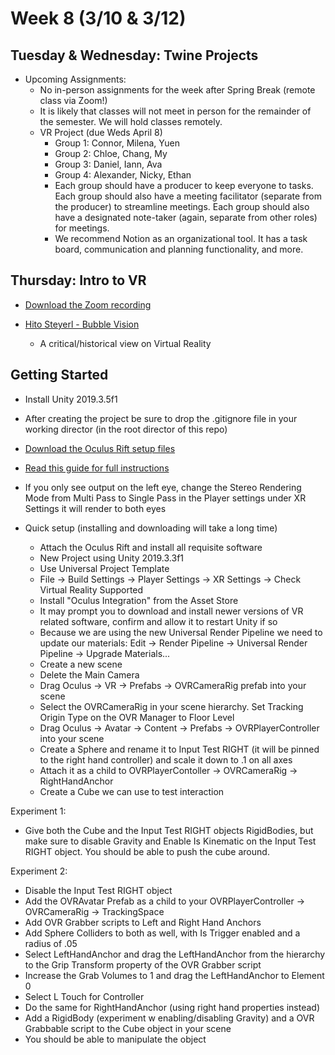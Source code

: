 # Week 8 (3/10 & 3/12)

## Tuesday & Wednesday: Twine Projects

+ Upcoming Assignments:
  + No in-person assignments for the week after Spring Break (remote class via Zoom!)
  + It is likely that classes will not meet in person for the remainder of the semester. We will hold classes remotely.
  + VR Project (due Weds April 8)
    + Group 1: Connor, Milena, Yuen
    + Group 2: Chloe, Chang, My
    + Group 3: Daniel, Iann, Ava
    + Group 4: Alexander, Nicky, Ethan
    + Each group should have a producer to keep everyone to tasks. Each group should also have a meeting facilitator (separate from the producer) to streamline meetings. Each group should also have a designated note-taker (again, separate from other roles) for meetings.
    + We recommend Notion as an organizational tool. It has a task board, communication and planning functionality, and more.

## Thursday: Intro to VR

+ [Download the Zoom recording](https://NewSchool.zoom.us/rec/share/x-JsHpzZ-WlLTK_w6B77YKs9T6i5eaa82nJNr6ZZmkpUuKnw4OvueUsx7oW3Fbf2?startTime=1584029884000)

+ [Hito Steyerl - Bubble Vision](https://www.youtube.com/watch?v=boMbdtu2rLE)
  + A critical/historical view on Virtual Reality

## Getting Started

+ Install Unity 2019.3.5f1
+ After creating the project be sure to drop the .gitignore file in your working director (in the root director of this repo)
+ [Download the Oculus Rift setup files](https://www.oculus.com/setup/)
+ [Read this guide for full instructions](https://circuitstream.com/blog/oculus-unity-setup/)
+ If you only see output on the left eye, change the Stereo Rendering Mode from Multi Pass to Single Pass in the Player settings under XR Settings it will render to both eyes

+ Quick setup (installing and downloading will take a long time)
  + Attach the Oculus Rift and install all requisite software
  + New Project using Unity 2019.3.3f1
  + Use Universal Project Template
  + File -> Build Settings -> Player Settings -> XR Settings -> Check Virtual Reality Supported
  + Install "Oculus Integration" from the Asset Store
  + It may prompt you to download and install newer versions of VR related software, confirm and allow it to restart Unity if so
  + Because we are using the new Universal Render Pipeline we need to update our materials: Edit -> Render Pipeline -> Universal Render Pipeline -> Upgrade Materials...
  + Create a new scene
  + Delete the Main Camera
  + Drag Oculus -> VR -> Prefabs -> OVRCameraRig prefab into your scene
  + Select the OVRCameraRig in your scene hierarchy. Set Tracking Origin Type on the OVR Manager to Floor Level
  + Drag Oculus -> Avatar -> Content -> Prefabs -> OVRPlayerController into your scene
  + Create a Sphere and rename it to Input Test RIGHT (it will be pinned to the right hand controller) and scale it down to .1 on all axes
  + Attach it as a child to OVRPlayerContoller -> OVRCameraRig -> RightHandAnchor
  + Create a Cube we can use to test interaction

Experiment 1:
+ Give both the Cube and the Input Test RIGHT objects RigidBodies, but make sure to disable Gravity and Enable Is Kinematic on the Input Test RIGHT object. You should be able to push the cube around.

Experiment 2:
+ Disable the Input Test RIGHT object
+ Add the OVRAvatar Prefab as a child to your OVRPlayerController -> OVRCameraRig -> TrackingSpace
+ Add OVR Grabber scripts to Left and Right Hand Anchors
+ Add Sphere Colliders to both as well, with Is Trigger enabled and a radius of .05
+ Select LeftHandAnchor and drag the LeftHandAnchor from the hierarchy to the Grip Transform property of the OVR Grabber script
+ Increase the Grab Volumes to 1 and drag the LeftHandAnchor to Element 0
+ Select L Touch for Controller
+ Do the same for RightHandAnchor (using right hand properties instead)
+ Add a RigidBody (experiment w enabling/disabling Gravity) and a OVR Grabbable script to the Cube object in your scene
+ You should be able to manipulate the object
